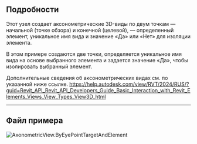 ## Подробности
Этот узел создает аксонометрические 3D-виды по двум точкам — начальной (точке обзора) и конечной (целевой), — определенный элемент, уникальное имя вида и значение «Да» или «Нет» для изоляции элемента.

В этом примере создаются две точки, определяется уникальное имя вида на основе выбранного элемента и задается значение «Да», чтобы изолировать выбранный элемент.

Дополнительные сведения об аксонометрических видах см. по указанной ниже ссылке.
https://help.autodesk.com/view/RVT/2024/RUS/?guid=Revit_API_Revit_API_Developers_Guide_Basic_Interaction_with_Revit_Elements_Views_View_Types_View3D_html

___
## Файл примера

![AxonometricView.ByEyePointTargetAndElement](./Revit.Elements.Views.AxonometricView.ByEyePointTargetAndElement_img.jpg)
